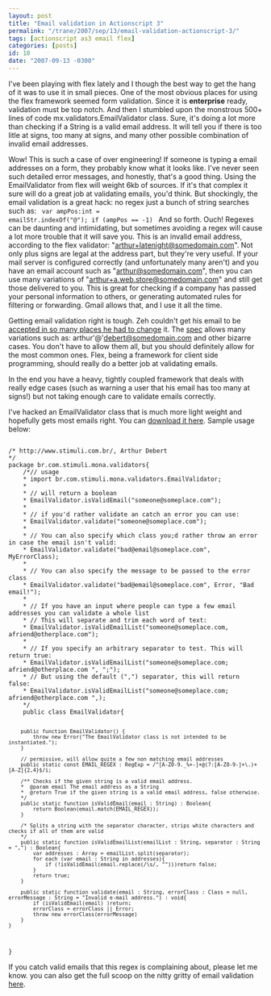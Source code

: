 ```yaml
---
layout: post
title: "Email validation in Actionscript 3"
permalink: "/trane/2007/sep/13/email-validation-actionscript-3/"
tags: [actionscript as3 email flex]
categories: [posts]
id: 18
date: "2007-09-13 -0300"
---
```

I've been playing with flex lately and I though the best way to get the hang of it was to use it in small pieces. One of the most obvious places for using the flex framework seemed form validation. Since it is **enterprise** ready, validation must be top notch. And then I stumbled upon the monstrous 500+ lines of code mx.validators.EmailValidator class. Sure, it's doing a lot more than checking if a String is a valid email address. It will tell you if there is too litle at signs, too many at signs, and many other possible combination of invalid email addresses. 

Wow! This is such a case of over engineering! If someone is typing a email addresses on a form, they probably know what it looks like. I've never seen such detailed error messages, and honestly, that's a good thing. Using the EmailValidator from flex will weight 6kb of sources. If it's that complex it sure will do a great job at validating emails, you'd think. But shockingly, the email validation is a great hack: no regex just a bunch of string searches such as:
<code>
var ampPos:int = emailStr.indexOf("@");
if (ampPos == -1)
</code>
And so forth. Ouch! Regexes can be daunting and intimidating, but sometimes avoiding a regex will cause a lot more trouble that it will save you. This is an invalid email address, according to the flex validator: "arthur+latenight@somedomain.com". Not only plus signs are legal at the address part, but they're very useful. If your mail server is configured correctly (and unfortunately many aren't) and you have an email account such as "arthur@somedomain.com", then you can use many variations of "arthur+a.web.store@somedomain.com" and still get those delivered to you. This is great for checking if a company has passed your personal information to others, or generating automated rules for filtering or forwarding. Gmail allows that, and I use it all the time.

Getting email validation right is tough. Zeh couldn't get his email to be [accepted in so many places he had to change](http://labs.zeh.com.br/blog/?p=70) it. The [spec](http://tools.ietf.org/html/rfc2822#section-3.4.1) allows many variations such as: arthur'@'debert@somedomain.com and other bizarre cases. You don't have to allow them all, but you should definitely allow for the most common ones. Flex, being a framework for client side programming, should really do a better job at validating emails. 

In the end you have a heavy, tightly coupled framework that deals with really edge cases (such as warning a user that his email has too many at signs!) but not taking enough care to validate emails correctly.

I've hacked an EmailValidator class that is much more light weight and hopefully gets most emails right. You can [download it here](http://media.stimuli.com.br:8080/media/misc/downloads/email-validation.zip). Sample usage below:

<code>
/* http://www.stimuli.com.br/, Arthur Debert
*/
package br.com.stimuli.mona.validators{
    /*// usage
    * import br.com.stimuli.mona.validators.EmailValidator;
    * 
    * // will return a boolean
    * EmailValidator.isValidEmail("someone@someplace.com");
    * 
    * // if you'd rather validate an catch an error you can use:
    * EmailValidator.validate("someone@someplace.com");
    * 
    * // You can also specify which class you;d rather throw an error in case the email isn't valid:
    * EmailValidator.validate("bad@email@someplace.com", MyErrorClass);
    * 
    * // You can also specify the message to be passed to the error class
    * EmailValidator.validate("bad@email@someplace.com", Error, "Bad email!");
    * 
    * // If you have an input where people can type a few email addresses you can validate a whole list
    * // This will separate and trim each word of text:
    * EmailValidator.isValidEmailList("someone@someplace.com, afriend@otherplace.com");
    * 
    * // If you specify an arbitrary separator to test. This will return true:
    * EmailValidator.isValidEmailList("someone@someplace.com; afriend@otherplace.com ", ";");
    * // But using the default (",") separator, this will return false:
    * EmailValidator.isValidEmailList("someone@someplace.com; afriend@otherplace.com ",);
    */
    public class EmailValidator{

        public function EmailValidator() {
            throw new Error("The EmailValidator class is not intended to be instantiated.");
        }
        
        // permissive, will allow quite a few non matching email addresses
        public static const EMAIL_REGEX : RegExp = /^[A-Z0-9._%+-]+@(?:[A-Z0-9-]+\.)+[A-Z]{2,4}$/i;

        /** Checks if the given string is a valid email address.
        *  @param email The email address as a String
        *  @return True if the given string is a valid email address, false otherwise.
        */
        public static function isValidEmail(email : String) : Boolean{
            return Boolean(email.match(EMAIL_REGEX));
        }
        
        /* Splits a string with the separator character, strips white characters and checks if all of them are valid
        */
        public static function isValidEmailList(emailList : String, separator : String = ",") : Boolean{
            var addresses : Array = emailList.split(separator);
            for each (var email : String in addresses){
                if (!isValidEmail(email.replace(/\s/, "")))return false;
            }
            return true;
        }
        
        public static function validate(email : String, errorClass : Class = null, errorMessage : String = "Invalid e-mail address.") : void{
            if (isValidEmail(email) )return;
            errorClass = errorClass || Error;
            throw new errorClass(errorMessage)
        }
    }
}</code>

If you catch valid emails that this regex is complaining about, please let me know.
you can also get the full scoop on the nitty gritty of email validation [here](http://www.regular-expressions.info/email.html).